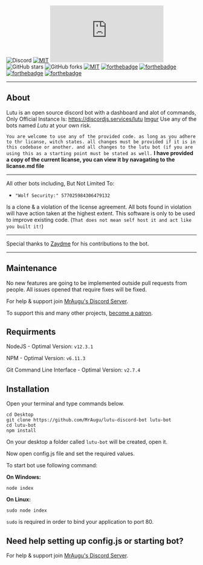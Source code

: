 ![Discord](https://img.shields.io/discord/523521672829992970?color=%237289da&label=Discord&style=for-the-badge)
[![MIT](https://img.shields.io/github/license/mashape/apistatus.svg?style=for-the-badge)](https://github.com/MrAugu/lutu-discord-bot/blob/master/LICENSE)
![node](https://img.shields.io/node/v/discord.js?style=for-the-badge)
![GitHub stars](https://img.shields.io/github/stars/MrAugu/lutu-discord-bot?style=for-the-badge)
![GitHub forks](https://img.shields.io/github/forks/MrAugu/lutu-discord-bot?style=for-the-badge)
[![MIT](https://img.shields.io/badge/not%20made%20with-python-blue.svg?style=for-the-badge)](#ye)
[![forthebadge](https://forthebadge.com/images/badges/built-by-developers.svg)](https://forthebadge.com)
[![forthebadge](https://forthebadge.com/images/badges/powered-by-electricity.svg)](https://forthebadge.com)
[![forthebadge](https://forthebadge.com/images/badges/built-with-love.svg)](https://forthebadge.com)
[![forthebadge](https://forthebadge.com/images/badges/for-you.svg)](https://forthebadge.com)


---

## About
Lutu is an open source discord bot with a dashboard and alot of commands, Only Official Instance Is: https://discordjs.services/lutu [Imgur](https://imgur.com/oSbf5xQ) 
Use any of the bots named *Lutu* at your own risk.

`You are welcome to use any of the provided code. as long as you adhere to thr licanse, witch states. all changes must be provided if it is in this codebase or another. and all changes to the lutu bot (if you are using this as a starting point must be stated as well.` __I have provided a copy of the current licanse, you can view it by navagating to the licanse.md file__


---

All other bots including, But Not Limited To: 

* `"Wolf Security:" 577025984306479132` 

Is a clone & a violation of the license agreement. All bots found in violation will have action taken at the highest extent. This software is only to be used to improve existing code. (`That does not mean self host it and act like you built it!`)

---

Special thanks to [Zaydme](https://github.com/Zaydme) for his contributions to the bot.

---

## Maintenance
No new features are going to be implemented outside pull requests from people. All issues opened that require fixes will be fixed.

For help & support join [MrAugu's Discord Server](https://discord.gg/rk7cVyk).

To support this and many other projects, [become a patron](https://www.patreon.com/mraugu).

## Requirments
NodeJS - Optimal Version: `v12.3.1`

NPM - Optimal Version: `v6.11.3`

Git Command Line Interface - Optimal Version: `v2.7.4`

## Installation
Open your terminal and type commands below.
```
cd Desktop
git clone https://github.com/MrAugu/lutu-discord-bot lutu-bot
cd lutu-bot
npm install
```
On your desktop a folder called `lutu-bot` will be created, open it.

Now open config.js file and set the required values.

To start bot use following command:

**On Windows:**
```
node index
```
**On Linux:**
```
sudo node index
```
`sudo` is required in order to bind your application to port 80.

## Need help setting up config.js or starting bot?
For help & support join [MrAugu's Discord Server](https://discord.gg/).
